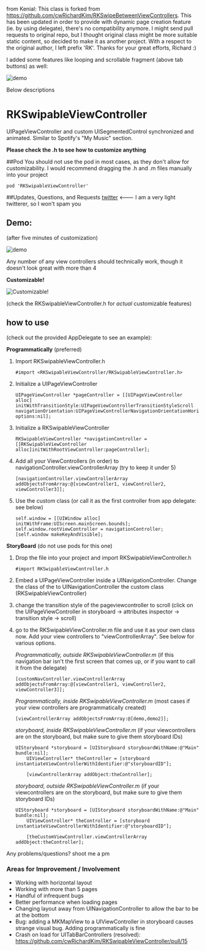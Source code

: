 from Kenial: This class is forked from https://github.com/cwRichardKim/RKSwipeBetweenViewControllers. 
This has been updated in order to provide with dynamic page creation feature (ie. by using delegate), 
there's no compatibility anymore. I might send pull requests to original repo, but I thought original class 
might be more suitable static content, so decided to make it as another project. With a respect to the 
original author, I left prefix 'RK'. Thanks for your great efforts, Richard :)

I added some features like looping and scrollable fragment (above tab buttons) as well:

![demo](http://i.imgur.com/aUalMKK.gif)

Below descriptions 



RKSwipableViewController
===========================

UIPageViewController and custom UISegmentedControl synchronized and animated.  Similar to Spotify's "My Music" section.

__Please check the .h to see how to customize anything__

##Pod
You should not use the pod in most cases, as they don't allow for customizability.  I would recommend dragging the .h and .m files manually into your project
	
	pod 'RKSwipableViewController'
	

##Updates, Questions, and Requests
[twitter](https://twitter.com/cwRichardKim) <--- I am a very light twitterer, so I won't spam you

## Demo: 
(after five minutes of customization)

![demo](http://i.imgur.com/zlfWDa1.gif)

Any number of any view controllers should technically work, though it doesn't look great with more than 4

__Customizable!__

![Customizable!](http://i.imgur.com/dl422EL.gif)

(check the RKSwipableViewController.h for *actual* customizable features)

## how to use 
(check out the provided AppDelegate to see an example):

__Programmatically__ (preferred)

1. Import RKSwipableViewController.h
	
	```objc
	#import <RKSwipableViewController/RKSwipableViewController.h>
	```

2. Initialize a UIPageViewController
	
	```objc
	UIPageViewController *pageController = [[UIPageViewController alloc] initWithTransitionStyle:UIPageViewControllerTransitionStyleScroll navigationOrientation:UIPageViewControllerNavigationOrientationHorizontal options:nil];
	```
3. Initialize a RKSwipableViewController

  	```objc
	RKSwipableViewController *navigationController = [[RKSwipableViewController alloc]initWithRootViewController:pageController];
	```
4. Add all your ViewControllers (in order) to navigationController.viewControllerArray (try to keep it under 5)
  	
	```objc
	[navigationController.viewControllerArray addObjectsFromArray:@[viewController1, viewController2, viewController3]];
	```
5. Use the custom class (or call it as the first controller from app delegate: see below)
  	
	```objc
  	self.window = [[UIWindow alloc] initWithFrame:UIScreen.mainScreen.bounds];
  	self.window.rootViewController = navigationController;
  	[self.window makeKeyAndVisible];
  	```
  
__StoryBoard__
(do not use pods for this one)

1. Drop the file into your project and import RKSwipableViewController.h
	
	```objc
	#import RKSwipableViewController.h
	```

2. Embed a UIPageViewController inside a UINavigationController.  Change the class of the to UINavigationController the custom class (RKSwipableViewController)
3. change the transition style of the pageviewcontroller to scroll (click on the UIPageViewController in storyboard -> attributes inspector -> transition style -> scroll)

4. go to the RKSwipableViewController.m file and use it as your own class now.  Add your view controllers to "viewControllerArray".  See below for various options.

	*Programmatically, outside RKSwipableViewController.m*
	(if this navigation bar isn't the first screen that comes up, or if you want to call it from the delegate)
	
	```objc
	[customNavController.viewControllerArray addObjectsFromArray:@[viewController1, viewController2, viewController3]];
	```
	
	*Programmatically, inside RKSwipableViewController.m*
	(most cases if your view controllers are programmatically created)
	
	```objc
	[viewControllerArray addObjectsFromArray:@[demo,demo2]];
	```
	*storyboard, inside RKSwipableViewController.m*
	(if your viewcontrollers are on the storyboard, but make sure to give them storyboard IDs)
	
	```objc
	UIStoryboard *storyboard = [UIStoryboard storyboardWithName:@"Main" bundle:nil];
	    UIViewController* theController = [storyboard instantiateViewControllerWithIdentifier:@"storyboardID"];
	
	    [viewControllerArray addObject:theController];
	```
	*storyboard, outside RKSwipableViewController.m*
	(if your viewcontrollers are on the storyboard, but make sure to give them storyboard IDs)
	
	```objc
	UIStoryboard *storyboard = [UIStoryboard storyboardWithName:@"Main" bundle:nil];
	    UIViewController* theController = [storyboard instantiateViewControllerWithIdentifier:@"storyboardID"];
	
	    [theCustomViewController.viewControllerArray addObject:theController];
	```


Any problems/questions? shoot me a pm

### Areas for Improvement / Involvement
* Working with horizontal layout
* Working with more than 5 pages
* Handful of infrequent bugs
* Better performance when loading pages
* Changing layout away from UINavigationController to allow the bar to be at the bottom
* Bug: adding a MKMapView to a UIViewController in storyboard causes strange visual bug. Adding programmatically is fine
* Crash on load for UITabBarControllers (resolved): https://github.com/cwRichardKim/RKSwipableViewController/pull/15
